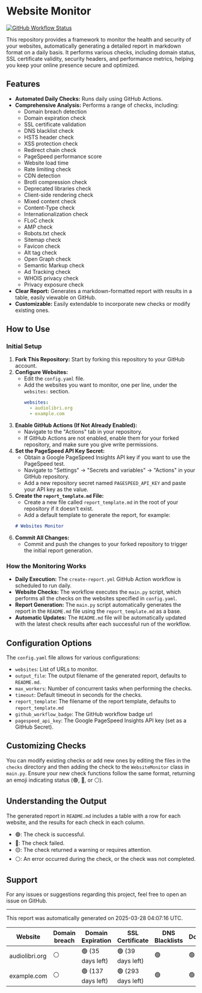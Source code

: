 # Website Monitor

[![GitHub Workflow Status](https://github.com/fabriziosalmi/websites-monitor/actions/workflows/create-report.yml/badge.svg)](https://github.com/fabriziosalmi/websites-monitor/actions/workflows/create-report.yml)

This repository provides a framework to monitor the health and security of your websites, automatically generating a detailed report in markdown format on a daily basis. It performs various checks, including domain status, SSL certificate validity, security headers, and performance metrics, helping you keep your online presence secure and optimized.

## Features

-   **Automated Daily Checks:** Runs daily using GitHub Actions.
-   **Comprehensive Analysis:** Performs a range of checks, including:
    -   Domain breach detection
    -   Domain expiration check
    -   SSL certificate validation
    -   DNS blacklist check
    -   HSTS header check
    -   XSS protection check
    -   Redirect chain check
    -   PageSpeed performance score
    -   Website load time
    -   Rate limiting check
    -   CDN detection
    -   Brotli compression check
    -   Deprecated libraries check
    -   Client-side rendering check
    -    Mixed content check
    -   Content-Type check
    -    Internationalization check
    -   FLoC check
    -    AMP check
    -   Robots.txt check
    -   Sitemap check
    -   Favicon check
    -   Alt tag check
    -   Open Graph check
    -   Semantic Markup check
    -   Ad Tracking check
    -   WHOIS privacy check
    -   Privacy exposure check
-   **Clear Report:** Generates a markdown-formatted report with results in a table, easily viewable on GitHub.
-   **Customizable:** Easily extendable to incorporate new checks or modify existing ones.

## How to Use

### Initial Setup

1.  **Fork This Repository:** Start by forking this repository to your GitHub account.
2.  **Configure Websites:**
    *   Edit the `config.yaml` file.
    *   Add the websites you want to monitor, one per line, under the `websites:` section.
        ```yaml
        websites:
          - audiolibri.org
          - example.com
        ```
3.  **Enable GitHub Actions (If Not Already Enabled):**
    *   Navigate to the "Actions" tab in your repository.
    *   If GitHub Actions are not enabled, enable them for your forked repository, and make sure you give write permissions.
4.  **Set the PageSpeed API Key Secret:**
    *   Obtain a Google PageSpeed Insights API key if you want to use the PageSpeed test.
    *   Navigate to "Settings" -> "Secrets and variables" -> "Actions" in your GitHub repository.
    *   Add a new repository secret named `PAGESPEED_API_KEY` and paste your API key as the value.
5.  **Create the `report_template.md` File:**
    *   Create a new file called `report_template.md` in the root of your repository if it doesn't exist.
    *   Add a default template to generate the report, for example:
    ```markdown
    # Websites Monitor
    ```
6.  **Commit All Changes:**
    *   Commit and push the changes to your forked repository to trigger the initial report generation.

### How the Monitoring Works

-   **Daily Execution:** The `create-report.yml` GitHub Action workflow is scheduled to run daily.
-   **Website Checks:** The workflow executes the `main.py` script, which performs all the checks on the websites specified in `config.yaml`.
-   **Report Generation:** The `main.py` script automatically generates the report in the `README.md` file using the `report_template.md` as a base.
-   **Automatic Updates:** The `README.md` file will be automatically updated with the latest check results after each successful run of the workflow.

## Configuration Options

The `config.yaml` file allows for various configurations:

-   `websites`: List of URLs to monitor.
-   `output_file`: The output filename of the generated report, defaults to `README.md`.
-   `max_workers`: Number of concurrent tasks when performing the checks.
-   `timeout`: Default timeout in seconds for the checks.
-   `report_template`: The filename of the report template, defaults to `report_template.md`
-   `github_workflow_badge`: The GitHub workflow badge url
-    `pagespeed_api_key`: The Google PageSpeed Insights API key (set as a GitHub Secret).

## Customizing Checks

You can modify existing checks or add new ones by editing the files in the `checks` directory and then adding the check to the `WebsiteMonitor` class in `main.py`. Ensure your new check functions follow the same format, returning an emoji indicating status (🟢, 🔴, or ⚪).

## Understanding the Output

The generated report in `README.md` includes a table with a row for each website, and the results for each check in each column.

-  🟢: The check is successful.
-  🔴: The check failed.
-  🟡: The check returned a warning or requires attention.
-  ⚪: An error occurred during the check, or the check was not completed.

## Support

For any issues or suggestions regarding this project, feel free to open an issue on GitHub.

---





This report was automatically generated on 2025-03-28 04:07:16 UTC.

| Website | Domain breach | Domain Expiration | SSL Certificate | DNS Blacklists | DomainsBlacklists | HSTS | XSS Protection | Redirect chains | Pagespeed | Load Time | Rate Limiting | CDN | Brotli | Deprecated Libraries | Client Rendering | Mixed Content | Content-Type | i18n | FLoC | AMP | Robots.txt | Sitemap | Favicon | Alt Tags | Open Graph | Semantic Markup | Ad Tracking | WHOIS Privacy | Privacy Exposure |
|---------|---|---|---|---|---|---|---|---|---|---|---|---|---|---|---|---|---|---|---|---|---|---|---|---|---|---|---|---|---|
audiolibri.org | ⚪ | 🟢 (35 days left) | 🟢 (39 days left) | 🟢 | 🟢 | 🔴 | 🟢 | 🟢 | 98 | 🟢 | 🔴 | 🟢 | 🟢 | 🟡 | 🔴 | 🔴 | 🟢 | 🟢 | 🔴 | 🔴 | ⚪ | 🔴 | 🟢 | 🔴 | 🔴 | 🔴 | 🟢 | 🟢 | 🔴 |
example.com | ⚪ | 🟢 (137 days left) | 🟢 (293 days left) | 🟢 | 🟢 | 🔴 | 🔴 | 🟢 | 100 | 🟢 | 🔴 | ⚪ | 🔴 | 🟢 | 🟢 | 🟢 | 🔴 | ⚪ | 🔴 | 🔴 | ⚪ | 🔴 | 🔴 | 🟢 | 🔴 | 🔴 | 🟢 | 🔴 | 🟢 |
